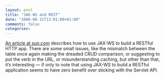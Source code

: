 ```yaml
---
layout: post
title: "JAX-WS and REST"
date: "2006-08-31T13:01:00+01:00"
comments: false
categories: 
---
```


<p><a href="http://java.sun.com/developer/technicalArticles/WebServices/restful/">An article at sun.com</a> describes how to use JAX-WS to build a RESTful HTTP app. There are some small issues, like the mismatch between the table once again making the dreaded CRUD comparison, or suggesting to put the verb in the URL, or misunderstanding caching, but other than that, it&#8217;s interesting &#8212; if only to note that using JAX-WS to build a RESTful application seems to have zero benefit over sticking with the Servlet API.</p>


